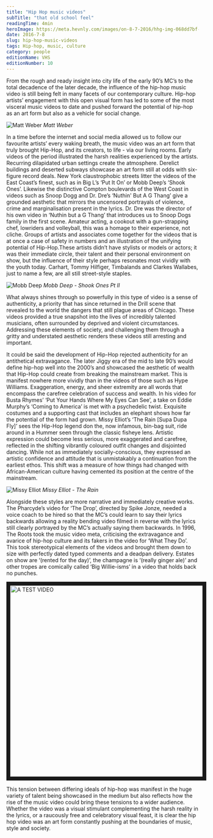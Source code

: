 ```yaml
---
title: "Hip Hop music videos"
subTitle: "that old school feel"
readingTime: 4min
heroImage: https://meta.hevnly.com/images/on-8-7-2016/hhg-img-068dd7bf-401e-4a58-935a-56b0327dc0e4.png
date: 2016-7-8
slug: hip-hop-music-videos
tags: Hip-hop, music, culture
category: people
editionName: VHS
editionNumber: 10
---
```


From the rough and ready insight into city life of the early 90’s MC’s to the total decadence of the later decade, the influence of the hip-hop music video is still being felt in many facets of our contemporary culture. Hip-hop artists’ engagement with this open visual form has led to some of the most visceral music videos to date and pushed forward the potential of hip-hop as an art form but also as a vehicle for social change.

![Matt Weber](https://meta.hevnly.com/images/on-8-7-2016/hhg-img-eac3da76-d72c-46b9-b8eb-a4102aac01da.png)
*Matt Weber*

In a time before the internet and social media allowed us to follow our favourite artists’ every waking breath, the music video was an art form that truly brought Hip-Hop, and its creators, to life - via our living rooms. Early videos of the period illustrated the harsh realities experienced by the artists. Recurring dilapidated urban settings create the atmosphere. Derelict buildings and deserted subways showcase an art form still at odds with six-figure record deals. New York claustrophobic streets litter the videos of the East Coast’s finest, such as in Big L’s ‘Put It On’ or Mobb Deep’s ‘Shook Ones’. Likewise the distinctive Compton boulevards of the West Coast in videos such as Snoop Dogg and Dr. Dre’s ‘Nuthin' But A G Thang’ give a grounded aesthetic that mirrors the uncensored portrayals of violence, crime and marginalisation present in the lyrics. Dr. Dre was the director of his own video in ‘Nuthin but a G Thang’ that introduces us to Snoop Dogs family in the first scene. Amateur acting, a cookout with a gun-strapping chef, lowriders and volleyball, this was a homage to their experience, not cliche. Groups of artists and associates come together for the videos that is at once a case of safety in numbers and an illustration of the unifying potential of Hip-Hop.These artists didn’t have stylists or models or actors; it was their immediate circle, their talent and their personal environment on show, but the influence of their style perhaps resonates most vividly with the youth today. Carhart, Tommy Hilfiger, Timbalands and Clarkes Wallabes, just to name a few, are all still street-style staples.

![Mobb Deep](https://meta.hevnly.com/images/on-8-7-2016/hhg-img-1996cf99-dbbd-42f5-b0ac-3553dac23a6f.png)
*Mobb Deep - Shook Ones Pt II*

What always shines through so powerfully in this type of video is a sense of authenticity, a priority that has since returned in the Drill scene that revealed to the world the dangers that still plague areas of Chicago. These videos provided a true snapshot into the lives of incredibly talented musicians, often surrounded by deprived and violent circumstances. Addressing these elements of society, and challenging them through a gritty and understated aesthetic renders these  videos still arresting and important.

It could be said the development of Hip-Hop rejected authenticity for an antithetical extravagance. The later Jiggy era of the mid to late 90’s would define hip-hop well into the 2000’s and showcased the aesthetic of wealth that Hip-Hop could create from breaking the mainstream market. This is manifest nowhere more vividly than in the videos of those such as Hype Williams. Exaggeration, energy, and sheer extremity are all words that encompass the carefree celebration of success and wealth. In his video for Busta Rhymes’ ‘Put Your Hands Where My Eyes Can See’, a take on Eddie Murphy’s ‘Coming to America’ is met with a psychedelic twist. Exquisite costumes and a supporting cast that includes an elephant shows how far the potential of the form had grown. Missy Elliot’s  ‘The Rain [Supa Dupa Fly]’ sees the Hip-Hop legend don the, now infamous, bin-bag suit, ride around in a Hummer seen through the classic fisheye lens. Artistic expression could become less serious, more exaggerated and carefree, reflected in the shifting vibrantly coloured outfit changes and disjointed dancing. While not as immediately socially-conscious, they expressed an artistic confidence and attitude that is unmistakably a continuation from the earliest ethos. This shift was a measure of how things had changed with African-American culture having cemented its position at the centre of the mainstream.

![Missy Elliot](https://meta.hevnly.com/images/on-8-7-2016/hhg-img-2aabc570-c8a5-4b41-b598-bd1bff644ad0.png)
*Missy Elliot - The Rain*

Alongside these styles are more narrative and immediately creative works. The Pharcyde’s video for ‘The Drop’, directed by Spike Jonze, needed a voice coach to be hired so that the MC’s could learn to say their lyrics backwards allowing a reality bending video filmed in reverse with the lyrics still clearly portrayed by the MC’s actually saying them backwards. In 1996, The Roots took the music video meta, criticising the extravagance and avarice of hip-hop culture and its fakers in the video for ‘What They Do’. This took stereotypical elements of the videos and brought them down to size with perfectly dated typed comments and a deadpan delivery. Estates on show are ‘(rented for the day)’, the champagne is ‘(really ginger ale)’ and other tropes are comically called ‘Big Willie-isms’ in a video that holds back no punches.

<a href="http://www.youtube.com/watch?feature=player_embedded&v=YOUTUBE_VIDEO_ID_HERE" target="_BLANK"><img src="http://img.youtube.com/vi/wQlvSpPuWdo/0.jpg"
alt="A TEST VIDEO" width="1280" height="500" border="10"/></a>

This tension between differing ideals of hip-hop was manifest in the huge variety of talent being showcased in the medium but also reflects how the rise of the music video could bring these tensions to a wider audience. Whether the video was a visual stimulant complementing the harsh reality in the lyrics, or a raucously free and celebratory visual feast, it is clear the hip hop video was an art form constantly pushing at the boundaries of music, style and society.
